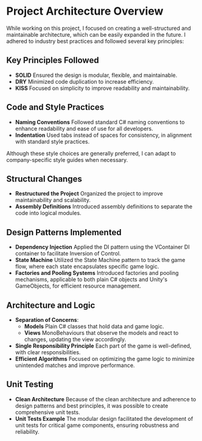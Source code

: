 # Project Architecture Overview

While working on this project, I focused on creating a well-structured and maintainable architecture, which can be easily expanded in the future. I adhered to industry best practices and followed several key principles:

## Key Principles Followed
- **SOLID** Ensured the design is modular, flexible, and maintainable.
- **DRY** Minimized code duplication to increase efficiency.
- **KISS** Focused on simplicity to improve readability and maintainability.

## Code and Style Practices
- **Naming Conventions** Followed standard C# naming conventions to enhance readability and ease of use for all developers.
- **Indentation** Used tabs instead of spaces for consistency, in alignment with standard style practices.

Although these style choices are generally preferred, I can adapt to company-specific style guides when necessary.

## Structural Changes
- **Restructured the Project** Organized the project to improve maintainability and scalability.
- **Assembly Definitions** Introduced assembly definitions to separate the code into logical modules.

## Design Patterns Implemented
- **Dependency Injection** Applied the DI pattern using the VContainer DI container to facilitate Inversion of Control.
- **State Machine** Utilized the State Machine pattern to track the game flow, where each state encapsulates specific game logic.
- **Factories and Pooling Systems** Introduced factories and pooling mechanisms, applicable to both plain C# objects and Unity's GameObjects, for efficient resource management.

## Architecture and Logic
- **Separation of Concerns**:
  - **Models** Plain C# classes that hold data and game logic.
  - **Views** MonoBehaviours that observe the models and react to changes, updating the view accordingly.
- **Single Responsibility Principle** Each part of the game is well-defined, with clear responsibilities.
- **Efficient Algorithms** Focused on optimizing the game logic to minimize unintended matches and improve performance.

## Unit Testing
- **Clean Architecture** Because of the clean architecture and adherence to design patterns and best principles, it was possible to create comprehensive unit tests.
- **Unit Tests Example** The modular design facilitated the development of unit tests for critical game components, ensuring robustness and reliability.
